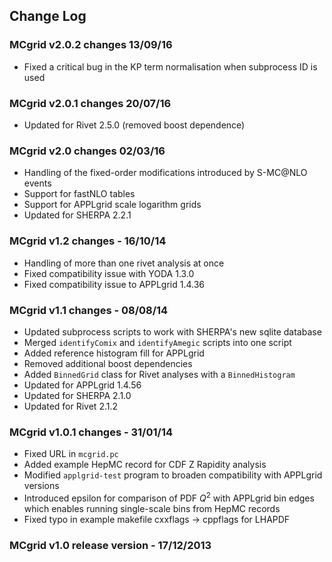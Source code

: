 ## Change Log

### MCgrid v2.0.2 changes 13/09/16
- Fixed a critical bug in the KP term normalisation when subprocess ID is used

### MCgrid v2.0.1 changes 20/07/16
- Updated for Rivet 2.5.0 (removed boost dependence)

### MCgrid v2.0 changes 02/03/16

- Handling of the fixed-order modifications introduced by S-MC@NLO events
- Support for fastNLO tables
- Support for APPLgrid scale logarithm grids
- Updated for SHERPA 2.2.1

### MCgrid v1.2 changes - 16/10/14

- Handling of more than one rivet analysis at once
- Fixed compatibility issue with YODA 1.3.0
- Fixed compatibility issue to APPLgrid 1.4.36

### MCgrid v1.1 changes - 08/08/14

- Updated subprocess scripts to work with SHERPA's new sqlite database
- Merged `identifyComix` and `identifyAmegic` scripts into one script
- Added reference histogram fill for APPLgrid
- Removed additional boost dependencies
- Added `BinnedGrid` class for Rivet analyses with a `BinnedHistogram`
- Updated for APPLgrid 1.4.56
- Updated for SHERPA 2.1.0
- Updated for Rivet 2.1.2

### MCgrid v1.0.1 changes - 31/01/14

- Fixed URL in `mcgrid.pc`
- Added example HepMC record for CDF Z Rapidity analysis
- Modified `applgrid-test` program to broaden compatibility with APPLgrid
versions
- Introduced epsilon for comparison of PDF $Q^2$ with APPLgrid bin edges which
enables running single-scale bins from HepMC records
- Fixed typo in example makefile cxxflags → cppflags for LHAPDF

### MCgrid v1.0 release version - 17/12/2013

